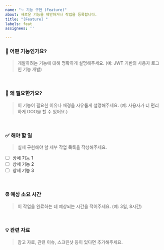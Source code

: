```yaml
---
name: "✨ 기능 구현 (Feature)"
about: 새로운 기능을 제안하거나 작업을 등록합니다.
title: "[Feature] "
labels: feat
assignees: ''

---
```


###  📌 어떤 기능인가요?
> 개발하려는 기능에 대해 명확하게 설명해주세요.
> (예: JWT 기반의 사용자 로그인 기능 개발)

<br>

###  🤔 왜 필요한가요?
> 이 기능이 필요한 이유나 배경을 자유롭게 설명해주세요.
> (예: 사용자가 더 편리하게 OOO을 할 수 있어요.)

<br>

###  ✅ 해야 할 일
> 실제 구현해야 할 세부 작업 목록을 작성해주세요. 
- [ ] 상세 기능 1
- [ ] 상세 기능 2
- [ ] 상세 기능 3

<br>

###  ⏰ 예상 소요 시간
> 이 작업을 완료하는 데 예상되는 시간을 적어주세요.
> (예: 3일, 8시간)

<br>

###  💡 관련 자료
> 참고 자료, 관련 이슈, 스크린샷 등이 있다면 추가해주세요.
